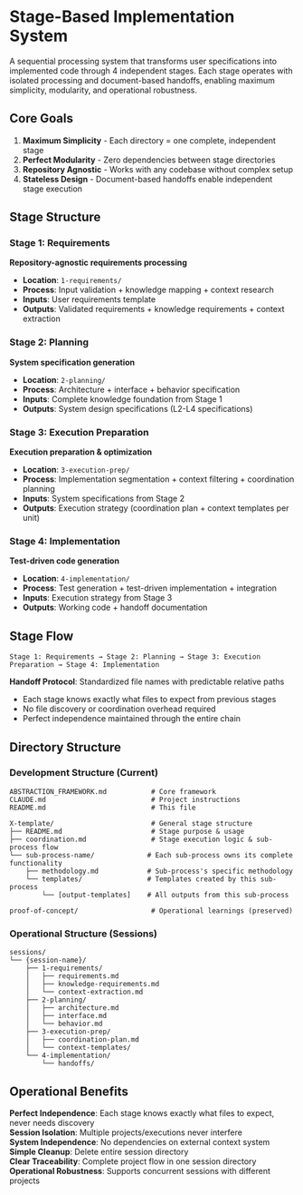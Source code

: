 # Stage-Based Implementation System

A sequential processing system that transforms user specifications into implemented code through 4 independent stages. Each stage operates with isolated processing and document-based handoffs, enabling maximum simplicity, modularity, and operational robustness.

## Core Goals

1. **Maximum Simplicity** - Each directory = one complete, independent stage
2. **Perfect Modularity** - Zero dependencies between stage directories  
3. **Repository Agnostic** - Works with any codebase without complex setup
4. **Stateless Design** - Document-based handoffs enable independent stage execution

## Stage Structure

### Stage 1: Requirements 
**Repository-agnostic requirements processing**
- **Location**: `1-requirements/`
- **Process**: Input validation + knowledge mapping + context research  
- **Inputs**: User requirements template
- **Outputs**: Validated requirements + knowledge requirements + context extraction

### Stage 2: Planning 
**System specification generation**
- **Location**: `2-planning/`
- **Process**: Architecture + interface + behavior specification
- **Inputs**: Complete knowledge foundation from Stage 1
- **Outputs**: System design specifications (L2-L4 specifications)

### Stage 3: Execution Preparation 
**Execution preparation & optimization** 
- **Location**: `3-execution-prep/`
- **Process**: Implementation segmentation + context filtering + coordination planning
- **Inputs**: System specifications from Stage 2
- **Outputs**: Execution strategy (coordination plan + context templates per unit)

### Stage 4: Implementation 
**Test-driven code generation**
- **Location**: `4-implementation/`
- **Process**: Test generation + test-driven implementation + integration
- **Inputs**: Execution strategy from Stage 3
- **Outputs**: Working code + handoff documentation

## Stage Flow

```
Stage 1: Requirements → Stage 2: Planning → Stage 3: Execution Preparation → Stage 4: Implementation
```

**Handoff Protocol**: Standardized file names with predictable relative paths
- Each stage knows exactly what files to expect from previous stages
- No file discovery or coordination overhead required
- Perfect independence maintained through the entire chain

## Directory Structure

### Development Structure (Current)
```
ABSTRACTION_FRAMEWORK.md           # Core framework
CLAUDE.md                          # Project instructions  
README.md                          # This file

X-template/                        # General stage structure  
├── README.md                      # Stage purpose & usage
├── coordination.md                # Stage execution logic & sub-process flow
└── sub-process-name/             # Each sub-process owns its complete functionality
    ├── methodology.md            # Sub-process's specific methodology
    └── templates/                # Templates created by this sub-process
        └── [output-templates]    # All outputs from this sub-process

proof-of-concept/                  # Operational learnings (preserved)
```

### Operational Structure (Sessions)
```
sessions/
└── {session-name}/
    ├── 1-requirements/
    │   ├── requirements.md
    │   ├── knowledge-requirements.md
    │   └── context-extraction.md
    ├── 2-planning/
    │   ├── architecture.md
    │   ├── interface.md
    │   └── behavior.md
    ├── 3-execution-prep/
    │   ├── coordination-plan.md
    │   └── context-templates/
    └── 4-implementation/
        └── handoffs/
```

## Operational Benefits

**Perfect Independence**: Each stage knows exactly what files to expect, never needs discovery  
**Session Isolation**: Multiple projects/executions never interfere  
**System Independence**: No dependencies on external context system  
**Simple Cleanup**: Delete entire session directory  
**Clear Traceability**: Complete project flow in one session directory  
**Operational Robustness**: Supports concurrent sessions with different projects
